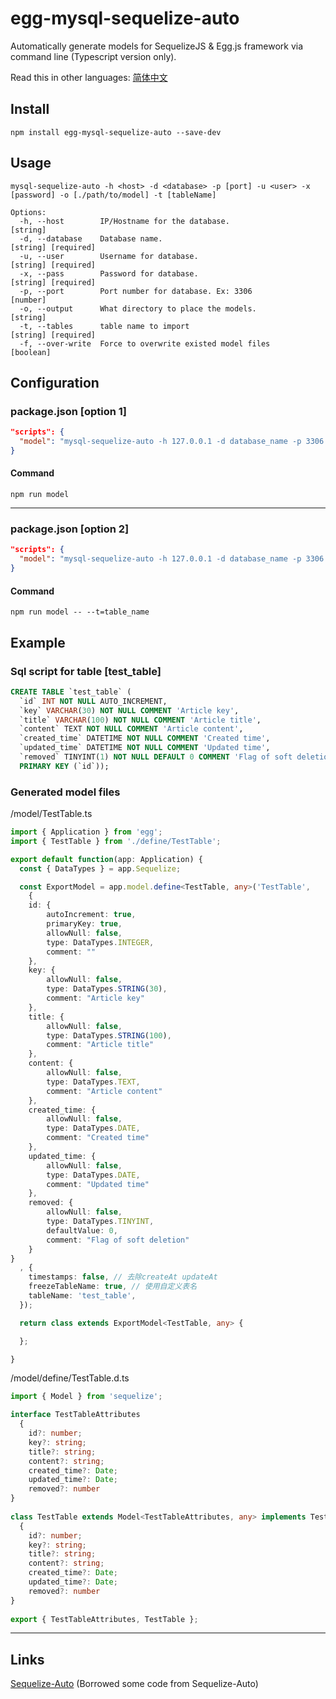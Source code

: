 # egg-mysql-sequelize-auto
Automatically generate models for SequelizeJS & Egg.js framework via command line (Typescript version only).

Read this in other languages: [简体中文](https://github.com/jerryhu/egg-mysql-sequelize-auto/blob/main/README.md)

## Install
```
npm install egg-mysql-sequelize-auto --save-dev
```

## Usage
```
mysql-sequelize-auto -h <host> -d <database> -p [port] -u <user> -x [password] -o [./path/to/model] -t [tableName]

Options:
  -h, --host        IP/Hostname for the database.                       [string]
  -d, --database    Database name.                               [string] [required]
  -u, --user        Username for database.                       [string] [required]
  -x, --pass        Password for database.                       [string] [required]
  -p, --port        Port number for database. Ex: 3306                    [number]
  -o, --output      What directory to place the models.                 [string]
  -t, --tables      table name to import                         [string] [required]
  -f, --over-write  Force to overwrite existed model files                [boolean]
```

## Configuration
### package.json [option 1]

```json
"scripts": {
  "model": "mysql-sequelize-auto -h 127.0.0.1 -d database_name -p 3306 -u user -x password -o './app/model' -t table_name"
}
```
#### Command
```
npm run model
```

---
### package.json [option 2]
```json
"scripts": {
  "model": "mysql-sequelize-auto -h 127.0.0.1 -d database_name -p 3306 -u user -x password -o './app/model'"
}
```
#### Command
```
npm run model -- --t=table_name
```

## Example
### Sql script for table [test_table]
```sql
CREATE TABLE `test_table` (
  `id` INT NOT NULL AUTO_INCREMENT,
  `key` VARCHAR(30) NOT NULL COMMENT 'Article key',
  `title` VARCHAR(100) NOT NULL COMMENT 'Article title',
  `content` TEXT NOT NULL COMMENT 'Article content',
  `created_time` DATETIME NOT NULL COMMENT 'Created time',
  `updated_time` DATETIME NOT NULL COMMENT 'Updated time',
  `removed` TINYINT(1) NOT NULL DEFAULT 0 COMMENT 'Flag of soft deletion',
  PRIMARY KEY (`id`));
```

### Generated model files
/model/TestTable.ts
```ts
import { Application } from 'egg';
import { TestTable } from './define/TestTable';

export default function(app: Application) {
  const { DataTypes } = app.Sequelize;

  const ExportModel = app.model.define<TestTable, any>('TestTable', 
    {
	id: {
		autoIncrement: true,
		primaryKey: true,
		allowNull: false,
		type: DataTypes.INTEGER,
		comment: ""
	},
	key: {
		allowNull: false,
		type: DataTypes.STRING(30),
		comment: "Article key"
	},
	title: {
		allowNull: false,
		type: DataTypes.STRING(100),
		comment: "Article title"
	},
	content: {
		allowNull: false,
		type: DataTypes.TEXT,
		comment: "Article content"
	},
	created_time: {
		allowNull: false,
		type: DataTypes.DATE,
		comment: "Created time"
	},
	updated_time: {
		allowNull: false,
		type: DataTypes.DATE,
		comment: "Updated time"
	},
	removed: {
		allowNull: false,
		type: DataTypes.TINYINT,
		defaultValue: 0,
		comment: "Flag of soft deletion"
	}
}
  , {
    timestamps: false, // 去除createAt updateAt
    freezeTableName: true, // 使用自定义表名
    tableName: 'test_table',
  });

  return class extends ExportModel<TestTable, any> {

  };

}
```
/model/define/TestTable.d.ts
```ts
import { Model } from 'sequelize';

interface TestTableAttributes
  {
	id?: number;
	key?: string;
	title?: string;
	content?: string;
	created_time?: Date;
	updated_time?: Date;
	removed?: number
}
  
class TestTable extends Model<TestTableAttributes, any> implements TestTableAttributes 
  {
	id?: number;
	key?: string;
	title?: string;
	content?: string;
	created_time?: Date;
	updated_time?: Date;
	removed?: number
}
  
export { TestTableAttributes, TestTable };
```
---
## Links
[Sequelize-Auto](https://github.com/sequelize/sequelize-auto) (Borrowed some code from Sequelize-Auto)